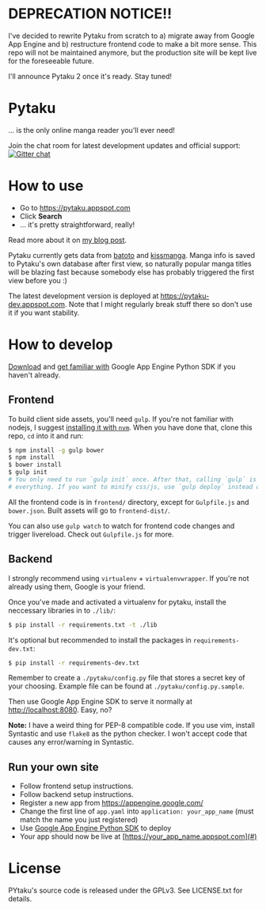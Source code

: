 # DEPRECATION NOTICE!!

I've decided to rewrite Pytaku from scratch to a) migrate away from Google App Engine and b)
restructure frontend code to make a bit more sense. This repo will not be maintained anymore, but
the production site will be kept live for the foreseeable future.

I'll announce Pytaku 2 once it's ready. Stay tuned!

# Pytaku

... is the only online manga reader you'll ever need!

Join the chat room for latest development updates and official support:  
[![Gitter chat](https://badges.gitter.im/nhanb/pytaku.png)](https://gitter.im/nhanb/pytaku)

# How to use

- Go to https://pytaku.appspot.com
- Click **Search**
- ... it's pretty straightforward, really!

Read more about it on [my blog post][11].

Pytaku currently gets data from [batoto][1] and [kissmanga][2]. Manga info is saved to Pytaku's own
database after first view, so naturally popular manga titles will be blazing fast because somebody
else has probably triggered the first view before you :)

The latest development version is deployed at https://pytaku-dev.appspot.com. Note that I might
regularly break stuff there so don't use it if you want stability.

# How to develop

[Download][3] and [get familiar with][4] Google App Engine Python SDK if you haven't already.

## Frontend

To build client side assets, you'll need `gulp`. If you're not familiar with nodejs, I suggest
[installing it with `nvm`][5]. When you have done that, clone this repo, `cd` into it and run:

```bash
$ npm install -g gulp bower
$ npm install
$ bower install
$ gulp init
# You only need to run `gulp init` once. After that, calling `gulp` is enough to recompile
# everything. If you want to minify css/js, use `gulp deploy` instead of `gulp`.
```

All the frontend code is in `frontend/` directory, except for `Gulpfile.js` and `bower.json`. Built
assets will go to `frontend-dist/`.

You can also use `gulp watch` to watch for frontend code changes and trigger livereload. Check out
`Gulpfile.js` for more.

## Backend

I strongly recommend using `virtualenv` + `virtualenvwrapper`. If you're not already using them,
Google is your friend.

Once you've made and activated a virtualenv for pytaku, install the
neccessary libraries in to `./lib/`:

```bash
$ pip install -r requirements.txt -t ./lib
```

It's optional but recommended to install the packages in `requirements-dev.txt`:

```bash
$ pip install -r requirements-dev.txt
```

Remember to create a `./pytaku/config.py` file that stores a secret key of your choosing. Example
file can be found at `./pytaku/config.py.sample`.

Then use Google App Engine SDK to serve it normally at [http://localhost:8080][6]. Easy, no?

**Note:** I have a weird thing for PEP-8 compatible code. If you use vim, install Syntastic and use
`flake8` as the python checker. I won't accept code that causes any error/warning in Syntastic.

## Run your own site

- Follow frontend setup instructions.
- Follow backend setup instructions.
- Register a new app from https://appengine.google.com/
- Change the first line of `app.yaml` into `application: your_app_name` (must match the name you
  just registered)
- Use [Google App Engine Python SDK][3] to deploy
- Your app should now be live at [https://your_app_name.appspot.com](#)

# License

PYtaku's source code is released under the GPLv3. See LICENSE.txt for details.

[1]: http://www.batoto.net/
[2]: http://kissmanga.com/
[3]: https://developers.google.com/appengine/downloads
[4]: https://developers.google.com/appengine/docs/python/gettingstartedpython27/introduction
[5]: https://github.com/creationix/nvm
[6]: http://localhost:8080
[7]: http://www.crummy.com/software/BeautifulSoup/
[8]: https://pythonhosted.org/passlib/
[9]: http://facebook.github.io/react/
[10]: https://github.com/flatiron/director
[11]: http://www.nerdyweekly.com/posts/introducing-pytaku-the-only-online-manga-reader-youll-ever-need/
